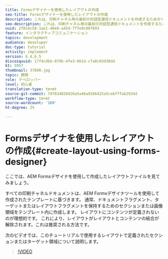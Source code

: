 ```yaml
---
title: Formsデザイナーを使用したレイアウトの作成
seo-title: Formsデザイナーを使用したレイアウトの作成
description: これは、印刷チャネル用の最初の対話型通信ドキュメントを作成するためのマルチパート形式のチュートリアルのパート4です。このパートでは、AEM Formsデザイナを使用して作成したレイアウトファイルを見てみましょう。
seo-description: これは、印刷チャネル用の最初の対話型通信ドキュメントを作成するためのマルチパート形式のチュートリアルのパート4です。このパートでは、AEM Formsデザイナを使用して作成したレイアウトファイルを見てみましょう。
uuid: 2f014c58-1ae1-40e8-a45d-7ffe9c86f693
feature: インタラクティブコミュニケーション
topics: development
audience: developer
doc-type: tutorial
activity: implement
version: 6.4,6.5
discoiquuid: 17f4cdbb-079b-4fe3-861d-cfa0c03d30dd
kt: 5957
thumbnail: 37890.jpg
topic: 開発
role: デベロッパー
level: 初心者
translation-type: tm+mt
source-git-commit: 7d7034026826a5a46a91b6425a5cebfffab2934d
workflow-type: tm+mt
source-wordcount: '169'
ht-degree: 2%

---
```



# Formsデザイナを使用したレイアウトの作成{#create-layout-using-forms-designer}

ここでは、AEM Formsデザイナを使用して作成したレイアウトファイルを見てみましょう。

すべての印刷チャネルドキュメントは、AEM Formsデザイナツールを使用して作成されたテンプレートに基づきます。 通常、ドキュメントフラグメント、ターゲットまたはレイアウトフラグメントを保持するためのセクションまたは画像領域をテンプレート内に作成します。 レイアウトにコンテンツが定義されないのが理想的です。 これにより、レイアウトがレイアウトとコンテンツの結合が解除されます。これは推奨される方法です。

次のビデオでは、このチュートリアルで使用するレイアウトで定義されたセクションまたはターゲット領域について説明します。

>[!VIDEO](https://video.tv.adobe.com/v/37890/?quality=9)



